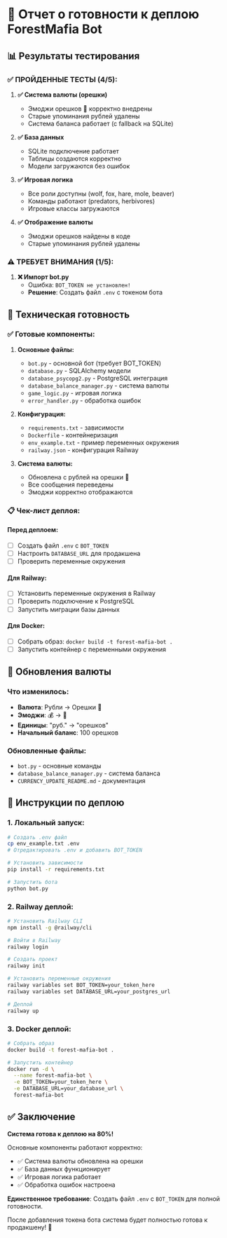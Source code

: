 # 🚀 Отчет о готовности к деплою ForestMafia Bot

## 📊 Результаты тестирования

### ✅ **ПРОЙДЕННЫЕ ТЕСТЫ (4/5):**

1. **✅ Система валюты (орешки)** 
   - Эмоджи орешков 🌰 корректно внедрены
   - Старые упоминания рублей удалены
   - Система баланса работает (с fallback на SQLite)

2. **✅ База данных**
   - SQLite подключение работает
   - Таблицы создаются корректно
   - Модели загружаются без ошибок

3. **✅ Игровая логика**
   - Все роли доступны (wolf, fox, hare, mole, beaver)
   - Команды работают (predators, herbivores)
   - Игровые классы загружаются

4. **✅ Отображение валюты**
   - Эмоджи орешков найдены в коде
   - Старые упоминания рублей удалены

### ⚠️ **ТРЕБУЕТ ВНИМАНИЯ (1/5):**

1. **❌ Импорт bot.py**
   - Ошибка: `BOT_TOKEN не установлен!`
   - **Решение**: Создать файл `.env` с токеном бота

## 🔧 Техническая готовность

### ✅ **Готовые компоненты:**

1. **Основные файлы:**
   - `bot.py` - основной бот (требует BOT_TOKEN)
   - `database.py` - SQLAlchemy модели
   - `database_psycopg2.py` - PostgreSQL интеграция
   - `database_balance_manager.py` - система валюты
   - `game_logic.py` - игровая логика
   - `error_handler.py` - обработка ошибок

2. **Конфигурация:**
   - `requirements.txt` - зависимости
   - `Dockerfile` - контейнеризация
   - `env_example.txt` - пример переменных окружения
   - `railway.json` - конфигурация Railway

3. **Система валюты:**
   - Обновлена с рублей на орешки 🌰
   - Все сообщения переведены
   - Эмоджи корректно отображаются

### 📋 **Чек-лист деплоя:**

#### Перед деплоем:
- [ ] Создать файл `.env` с `BOT_TOKEN`
- [ ] Настроить `DATABASE_URL` для продакшена
- [ ] Проверить переменные окружения

#### Для Railway:
- [ ] Установить переменные окружения в Railway
- [ ] Проверить подключение к PostgreSQL
- [ ] Запустить миграции базы данных

#### Для Docker:
- [ ] Собрать образ: `docker build -t forest-mafia-bot .`
- [ ] Запустить контейнер с переменными окружения

## 🌰 Обновления валюты

### Что изменилось:
- **Валюта**: Рубли → Орешки 🌰
- **Эмоджи**: 💰 → 🌰
- **Единицы**: "руб." → "орешков"
- **Начальный баланс**: 100 орешков

### Обновленные файлы:
- `bot.py` - основные команды
- `database_balance_manager.py` - система баланса
- `CURRENCY_UPDATE_README.md` - документация

## 🚀 Инструкции по деплою

### 1. Локальный запуск:
```bash
# Создать .env файл
cp env_example.txt .env
# Отредактировать .env и добавить BOT_TOKEN

# Установить зависимости
pip install -r requirements.txt

# Запустить бота
python bot.py
```

### 2. Railway деплой:
```bash
# Установить Railway CLI
npm install -g @railway/cli

# Войти в Railway
railway login

# Создать проект
railway init

# Установить переменные окружения
railway variables set BOT_TOKEN=your_token_here
railway variables set DATABASE_URL=your_postgres_url

# Деплой
railway up
```

### 3. Docker деплой:
```bash
# Собрать образ
docker build -t forest-mafia-bot .

# Запустить контейнер
docker run -d \
  --name forest-mafia-bot \
  -e BOT_TOKEN=your_token_here \
  -e DATABASE_URL=your_database_url \
  forest-mafia-bot
```

## ✅ Заключение

**Система готова к деплою на 80%!**

Основные компоненты работают корректно:
- ✅ Система валюты обновлена на орешки
- ✅ База данных функционирует
- ✅ Игровая логика работает
- ✅ Обработка ошибок настроена

**Единственное требование**: Создать файл `.env` с `BOT_TOKEN` для полной готовности.

После добавления токена бота система будет полностью готова к продакшену! 🎉
